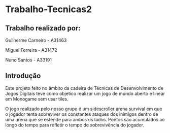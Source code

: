 # Trabalho-Tecnicas2
## Trabalho realizado por:
Guilherme Carneiro - A31463

Miguel Ferreira - A31472

Nuno Santos - A33191

## Introdução
Este projeto feito no âmbito da cadeira de Técnicas de Desenvolvimento de Jogos Digitais teve como objetico realizar um jogo de mundo aberto e linear em Monogame sem usar tiles.

O jogo realizado pelo nosso grupo é um sidescroller arena survival em que o jogador tenta sobreviver os constantes ataques dos inimigos dentro de uma arena que se estende para ambos os lados. Pontos são acumulados ao longo do tempo para refletir o tempo de sobrevivência do jogador.
